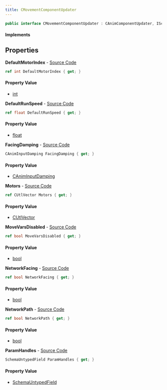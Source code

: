```yaml
---
title: CMovementComponentUpdater
---
```


```csharp
public interface CMovementComponentUpdater : CAnimComponentUpdater, ISchemaClass<CAnimComponentUpdater>, ISchemaClass<CMovementComponentUpdater>, ISchemaField, ISchemaClass, INativeHandle
```

#### Implements

## Properties

**DefaultMotorIndex** - [Source Code](https://github.com/swiftly-solution/swiftlys2/blob/master/managed/src/SwiftlyS2.Generated/Schemas/Interfaces/CMovementComponentUpdater.cs#L21)

```csharp
ref int DefaultMotorIndex { get; }
```

#### Property Value

- [int](https://learn.microsoft.com/dotnet/api/system.int32)

**DefaultRunSpeed** - [Source Code](https://github.com/swiftly-solution/swiftlys2/blob/master/managed/src/SwiftlyS2.Generated/Schemas/Interfaces/CMovementComponentUpdater.cs#L23)

```csharp
ref float DefaultRunSpeed { get; }
```

#### Property Value

- [float](https://learn.microsoft.com/dotnet/api/system.single)

**FacingDamping** - [Source Code](https://github.com/swiftly-solution/swiftlys2/blob/master/managed/src/SwiftlyS2.Generated/Schemas/Interfaces/CMovementComponentUpdater.cs#L19)

```csharp
CAnimInputDamping FacingDamping { get; }
```

#### Property Value

- [CAnimInputDamping](/docs/api/shared/schemadefinitions/caniminputdamping)

**Motors** - [Source Code](https://github.com/swiftly-solution/swiftlys2/blob/master/managed/src/SwiftlyS2.Generated/Schemas/Interfaces/CMovementComponentUpdater.cs#L17)

```csharp
ref CUtlVector Motors { get; }
```

#### Property Value

- [CUtlVector](/docs/api/shared/natives/cutlvector)

**MoveVarsDisabled** - [Source Code](https://github.com/swiftly-solution/swiftlys2/blob/master/managed/src/SwiftlyS2.Generated/Schemas/Interfaces/CMovementComponentUpdater.cs#L25)

```csharp
ref bool MoveVarsDisabled { get; }
```

#### Property Value

- [bool](https://learn.microsoft.com/dotnet/api/system.boolean)

**NetworkFacing** - [Source Code](https://github.com/swiftly-solution/swiftlys2/blob/master/managed/src/SwiftlyS2.Generated/Schemas/Interfaces/CMovementComponentUpdater.cs#L29)

```csharp
ref bool NetworkFacing { get; }
```

#### Property Value

- [bool](https://learn.microsoft.com/dotnet/api/system.boolean)

**NetworkPath** - [Source Code](https://github.com/swiftly-solution/swiftlys2/blob/master/managed/src/SwiftlyS2.Generated/Schemas/Interfaces/CMovementComponentUpdater.cs#L27)

```csharp
ref bool NetworkPath { get; }
```

#### Property Value

- [bool](https://learn.microsoft.com/dotnet/api/system.boolean)

**ParamHandles** - [Source Code](https://github.com/swiftly-solution/swiftlys2/blob/master/managed/src/SwiftlyS2.Generated/Schemas/Interfaces/CMovementComponentUpdater.cs#L32)

```csharp
SchemaUntypedField ParamHandles { get; }
```

#### Property Value

- [SchemaUntypedField](/docs/api/shared/schemas/schemauntypedfield)

